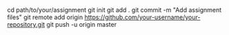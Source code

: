 cd path/to/your/assignment
git init
git add .
git commit -m "Add assignment files"
git remote add origin https://github.com/your-username/your-repository.git
git push -u origin master
